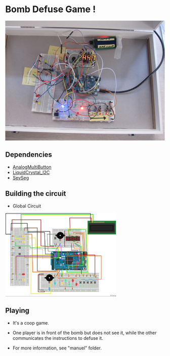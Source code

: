 # Bomb Defuse Game !

<img src="circuit/real/global_photo.jpg"/>


## Dependencies


- [AnalogMultiButton](https://github.com/dxinteractive/AnalogMultiButton)
- [LiquidCrystal_I2C](https://github.com/marcoschwartz/LiquidCrystal_I2C)
- [SevSeg](https://github.com/sparkfun/SevSeg)



## Building the circuit

- Global Circuit

<img src="circuit/global_scheme.jpg" width="350" />


## Playing

- It's a coop game.

- One player is in front of the bomb but does not see it, while the other communicates the instructions to defuse it.

- For more information, see "manuel" folder.